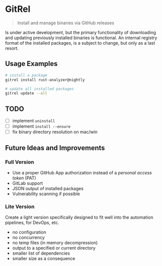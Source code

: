 # GitRel

> Install and manage binaries via GitHub releases

Is under active development, but the primary functionality of downloading
and updating previously installed binaries is functional. An internal registry
format of the installed packages, is a subject to change, but only as
a last resort.

## Usage Examples

```bash
# install a package
gitrel install rust-analyzer@nightly

# update all installed packages
gitrel update --all
```

## TODO

- [ ] implement `uninstall`
- [ ] implement `install --ensure`
- [ ] fix binary directory resolution on mac/win

## Future Ideas and Improvements

### Full Version

- Use a proper GitHub App authorization instead of a *personal access token* (PAT)
- GitLab support
- JSON output of installed packages
- Vulnerability scanning if possible

### Lite Version

Create a light version specifically designed to fit well into the automation
pipelines, for DevOps, etc.

- no configuration
- no concurrency
- no temp files (in memory decompression)
- output to a specified or current directory
- smaller list of dependencies
- smaller size as a consequence

